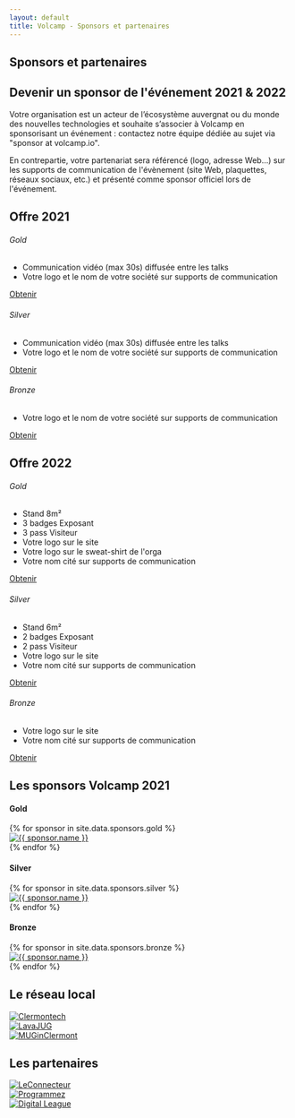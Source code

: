 ```yaml
---
layout: default
title: Volcamp - Sponsors et partenaires
---
```

<section class="page-header" style="background-image:url(https://www.volcamp.io/asset/images/chainedespuys_header.jpg);">
    <div class="container">
        <div class="row justify-content-center">
            <div class="col-lg-8">
                <div class="content text-center">
                    <h1 class="mb-3 text-white text-capitalize letter-spacing">Sponsors et partenaires</h1>
                    <div class="divider mx-auto mb-4 bg-white"></div>
                </div>
            </div>
        </div>
    </div>
</section>
<section class="section-speaker section">
    <div class="container">
        <div class="row section-heading">
            <div class="col-lg-8">
                <div class="heading">
                    <div class="pl-90">
                        <h2>Devenir un sponsor de l'événement 2021 & 2022</h2>
                    </div>
                </div>
            </div>
        </div>
        <div class="row">
            <div class="col-lg-12">
                <p>
                Votre organisation est un acteur de lʼécosystème auvergnat ou du monde des nouvelles technologies et souhaite sʼassocier à Volcamp  en sponsorisant un événement : contactez notre équipe dédiée au sujet via "sponsor at volcamp.io".
                </p>
                <p>
                En contrepartie, votre partenariat sera référencé (logo, adresse Web…) sur les supports de communication de l'évènement (site Web, plaquettes, réseaux sociaux, etc.) et présenté comme sponsor officiel lors de l'événement.
                </p>
            </div>
        </div>
        <div class="row section-heading">
            <div class="col-lg-8">
                <div class="heading">
                    <div class="pl-90">
                        <h2>Offre 2021</h2>
                    </div>
                </div>
            </div>
        </div>
        <div class="row justify-content-center align-items-center">
            <div class="col-lg-4 col-md-6">
                <div class="package style-1 bg-white mb-5 mb-lg-0">
                    <div class="price-header mb-4" style="background-image:url(/asset/images/page-header.jpg)">
                    <i class="icon-star"></i>
                    </div>
                    <h6 class="pname">Gold</h6>
                    <ul class="list-unstyled">
                    <li>Communication vidéo (max 30s) diffusée entre les talks</li>
                    <li>Votre logo et le nom de votre société sur supports de communication</li>
                    </ul>
                    <a href="/contacts/" class="btn btn-secondary btn-rounded mt-3 mb-5">Obtenir</a>
                </div>
            </div>
            <div class="col-lg-4 col-md-6">
                <div class="package style-2 bg-white mb-5 mb-lg-0">
                    <div class="price-header mb-4" style="background-image:url(/asset/images/page-header.jpg)">
                    <i class="icon-heart"></i>
                    </div>
                    <h6 class="pname">Silver</h6>
                    <ul class="list-unstyled">
                    <li>Communication vidéo (max 30s) diffusée entre les talks</li>
                    <li>Votre logo et le nom de votre société sur supports de communication</li>
                    </ul>
                    <a href="/contacts/" class="btn btn-secondary btn-rounded mt-3 mb-5">Obtenir</a>
                </div>
            </div>
            <div class="col-lg-4 col-md-6">
                <div class="package style-3 bg-white mb-5 mb-lg-0">
                    <div class="price-header mb-4" style="background-image:url(/asset/images/page-header.jpg)">
                    <i class="icon-thumbs-up-alt"></i>
                    </div>
                    <h6 class="pname">Bronze</h6>
                    <ul class="list-unstyled">
                    <li>Votre logo et le nom de votre société sur supports de communication</li>
                    </ul>
                    <a href="/contacts/" class="btn btn-secondary btn-rounded mt-3 mb-5">Obtenir</a>
                </div>
            </div>
        </div>
        <div class="row section-heading">
            <div class="col-lg-8">
                <div class="heading">
                    <div class="pl-90">
                        <h2>Offre 2022</h2>
                    </div>
                </div>
            </div>
        </div>
        <div class="row justify-content-center align-items-center">
            <div class="col-lg-4 col-md-6">
                <div class="package style-1 bg-white mb-5 mb-lg-0">
                    <div class="price-header mb-4" style="background-image:url(/asset/images/page-header.jpg)">
                    <i class="icon-star"></i>
                    </div>
                    <h6 class="pname">Gold</h6>
                    <ul class="list-unstyled">
                    <li>Stand 8m²</li>
                    <li>3 badges Exposant</li>
                    <li>3 pass Visiteur</li>
                    <li>Votre logo sur le site</li>
                    <li>Votre logo sur le sweat-shirt de l'orga</li>
                    <li>Votre nom cité sur supports de communication</li>
                    </ul>
                    <a href="/contacts/" class="btn btn-secondary btn-rounded mt-3 mb-5">Obtenir</a>
                </div>
            </div>
            <div class="col-lg-4 col-md-6">
                <div class="package style-2 bg-white mb-5 mb-lg-0">
                    <div class="price-header mb-4" style="background-image:url(/asset/images/page-header.jpg)">
                    <i class="icon-heart"></i>
                    </div>
                    <h6 class="pname">Silver</h6>
                    <ul class="list-unstyled">
                    <li>Stand 6m²</li>
                    <li>2 badges Exposant</li>
                    <li>2 pass Visiteur</li>
                    <li>Votre logo sur le site</li>
                    <li>Votre nom cité sur supports de communication</li>
                    </ul>
                    <a href="/contacts/" class="btn btn-secondary btn-rounded mt-3 mb-5">Obtenir</a>
                </div>
            </div>
            <div class="col-lg-4 col-md-6">
                <div class="package style-3 bg-white mb-5 mb-lg-0">
                    <div class="price-header mb-4" style="background-image:url(/asset/images/page-header.jpg)">
                    <i class="icon-thumbs-up-alt"></i>
                    </div>
                    <h6 class="pname">Bronze</h6>
                    <ul class="list-unstyled">
                        <li>Votre logo sur le site</li>
                        <li>Votre nom cité sur supports de communication</li>
                    </ul>
                    <a href="/contacts/" class="btn btn-secondary btn-rounded mt-3 mb-5">Obtenir</a>
                </div>
            </div>
        </div>
    </div>
</section>
<section class="section">
    <div class="container">
        <div class="row section-heading">
            <div class="col-lg-8">
                <div class="heading">
                    <div class="pl-90">
                        <h2>Les sponsors Volcamp 2021</h2>
                    </div>
                </div>
            </div>
        </div>
        <div class="row mb-5">
            <div class="col-lg-8">
                <h4 class="mb-4 letter-spacing text-sm style-1">Gold</h4>
            </div>
            <div class="col-lg-12">
                {% for sponsor in site.data.sponsors.gold %}
                <div class="client-item-color"><a href="{{ sponsor.url }}" target="_blank"><img src="{{ site.baseurl }}/asset/images/logo/{{ sponsor.logo }}.png" alt="{{ sponsor.name }}" class="img-fluid {{ sponsor.name }}"></a></div>
                {% endfor %}
            </div>
        </div>
        <div class="row mb-5">
            <div class="col-lg-8">
                <h4 class="mb-4 letter-spacing text-sm style-2">Silver</h4>
            </div>
            <div class="col-lg-12">
                {% for sponsor in site.data.sponsors.silver %}
                <div class="client-item-color"><a href="{{ sponsor.url }}" target="_blank"><img src="{{ site.baseurl }}/asset/images/logo/{{ sponsor.logo }}.png" alt="{{ sponsor.name }}" class="img-fluid {{ sponsor.name }}"></a></div>
                {% endfor %}
            </div>
        </div>
        <div class="row mb-5">
            <div class="col-lg-8">
                <h4 class="mb-4 letter-spacing text-sm style-3">Bronze</h4>
            </div>
            <div class="col-lg-12">
                {% for sponsor in site.data.sponsors.bronze %}
                <div class="client-item-color"><a href="{{ sponsor.url }}" target="_blank"><img src="{{ site.baseurl }}/asset/images/logo/{{ sponsor.logo }}.png" alt="{{ sponsor.name }}" class="img-fluid {{ sponsor.name }}"></a></div>
                {% endfor %}
            </div>
        </div>
    </div>
</section>
<section class="section">
    <div class="container">
        <div class="row section-heading">
            <div class="col-lg-8">
                <div class="heading">
                    <div class="pl-90">
                        <h2>Le réseau local</h2>
                    </div>
                </div>
            </div>
        </div>
        <div class="row">
            <div class="col-lg-4 text-center">
                <a href="https://www.clermontech.org" target="_blank"><img src="{{ site.baseurl }}/asset/images/logo/clermontech_logo.png" alt="Clermontech" class="img-partenaire"></a>
            </div>
            <div class="col-lg-4 text-center">
                <a href="https://www.lavajug.org" target="_blank"><img src="{{ site.baseurl }}/asset/images/logo/lavajug_logo.png" alt="LavaJUG" class="img-partenaire"></a>
            </div>
            <div class="col-lg-4 text-center">
                <a href="https://muginclermont.azurewebsites.net/" target="_blank"><img src="{{ site.baseurl }}/asset/images/logo/muginclermont_logo.jpg" alt="MUGinClermont" class="img-partenaire"></a>
            </div>
        </div>
    </div>
</section>
<section class="section">
    <div class="container">
        <div class="row section-heading">
            <div class="col-lg-8">
                <div class="heading">
                    <div class="pl-90">
                        <h2>Les partenaires</h2>
                    </div>
                </div>
            </div>
        </div>
        <div class="row">
            <div class="col-lg-4 text-center">
                <a href="https://leconnecteur.org/" target="_blank"><img src="{{ site.baseurl }}/asset/images/logo/connecteur_logo.png" alt="LeConnecteur" class="img-partenaire"></a>
            </div>
            <div class="col-lg-4 text-center">
                <a href="https://www.programmez.com/" target="_blank"><img src="{{ site.baseurl }}/asset/images/logo/programmez_logo.png" alt="Programmez" class="img-partenaire"></a>
            </div>
            <div class="col-lg-4 text-center">
                <a href="https://www.digital-league.org/" target="_blank"><img src="{{ site.baseurl }}/asset/images/logo/digitalleague.png" alt="Digital League" class="img-partenaire"></a>
            </div>
        </div>
    </div>
</section>